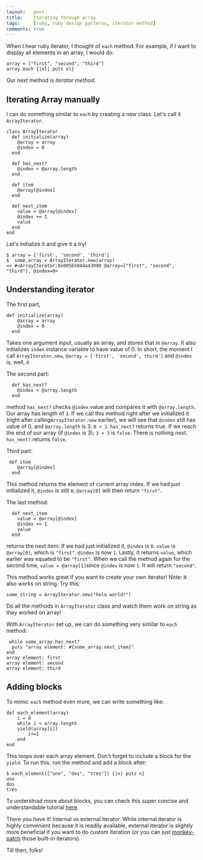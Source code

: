 ```yaml
---
layout:   post
title:    Iterating through array
tags:     [ruby, ruby design patterns, iterator method]
comments: true
---
```


When I hear ruby iterator, I thought of `each` method. For example, if I want to display all elements in an array, I would do:
```
array = ["first", "second", "third"]
array.each {|el| puts el}
```

Our next method is *iterator method*.

## Iterating Array manually
I can do something similar to `each` by creating a new class. Let's call it `ArrayIterator`.

```
class ArrayIterator
  def initialize(array)
    @array = array
    @index = 0
  end

  def has_next?
    @index < @array.length
  end

  def item
    @array[@index]
  end

  def next_item
    value = @array[@index]
    @index += 1
    value
  end
end
```

Let's initialize it and give it a try!
```
$ array = ['first', 'second', 'third']
$  some_array = ArrayIterator.new(array)
=> #<ArrayIterator:0x00565044a43090 @array=["first", "second", "third"], @index=0>
```

## Understanding iterator
The first part,   
```
def initialize(array)
    @array = array
    @index = 0
  end
```
Takes one argument input, usually an array, and stores that in `@array`. It also initializes `index` instance variable to have value of 0. In short, the moment I call `ArrayIterator.new`, `@array = ['first', 'second', third']` and `@index` is, well, `0`

The second part:
```
  def has_next?
    @index < @array.length
  end
```
method `has_next?` checks `@index` value and compares it with `@array.length`. Our array has length of `3`.  If we call this method right after we initialized it (right after calling`ArrayIterator.new` earlier), we will see that `@index` still has value of 0, and `@array.length` is 3. `0 < 3`. `has_next?` returns true. If we reach the end of our array (if `@index` is 3); `3 < 3` is `false`. There is nothing next. `has_next?` returns `false`.

Third part:

```
 def item
    @array[@index]
  end
```
This method  returns the element of current array index. If we had just initialized it, `@index` is still `0`; `@array[0]` will then return `"first"`.

The last method:
```
  def next_item
    value = @array[@index]
    @index += 1
    value
  end
```
returns the next item. If we had just initialized it, `@index` is `0`. `value` is `@array[0]`, which is `"first"`. `@index` is now `1`. Lastly, it returns `value`, which earlier was equated to be `"first"`. When we call the method again for the second time, `value = @array[1]`since `@index` is now `1`. It will return `"second"`.

This method works great if you want to create your own iterator! Note: it also works on string. Try this:

```
some_string = ArrayIterator.new("hola world!")
```

Do all the methods in `ArrayIterator` class and watch them work on string as they worked on array!

With `ArrayIterator` set up, we can do something very similar to `each` method:
```
 while some_array.has_next?
  puts "array element: #{some_array.next_item}"
end
array element: first
array element: second
array element: third
```

## Adding blocks
To mimic `each` method even more, we can write something like:
```
def each_element(array)
	i = 0
	while i < array.length
	yield(array[i])
		i+=1
	end
end
```

This loops over each array element. Don't forget to include a block for the `yield`. To run this, run the method and add a block after:
```
$ each_element(["uno", "dos", "tres"]) {|n| puts n}
uno
dos
tres
```
To understnad more about blocks, you can check this super concise and understandable tutorial [here](https://www.tutorialspoint.com/ruby/ruby_blocks.htm).

There you have it! Internal vs external iterator. While internal iterator is highly convenient because it is readily available, external iterator is slightly more beneficial if you want to do custom iteration (or you can just [monkey-patch](http://culttt.com/2015/06/17/what-is-monkey-patching-in-ruby/) those built-in iterators).

Till then, folks!

